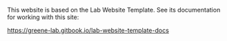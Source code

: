 This website is based on the Lab Website Template.
See its documentation for working with this site:

https://greene-lab.gitbook.io/lab-website-template-docs

